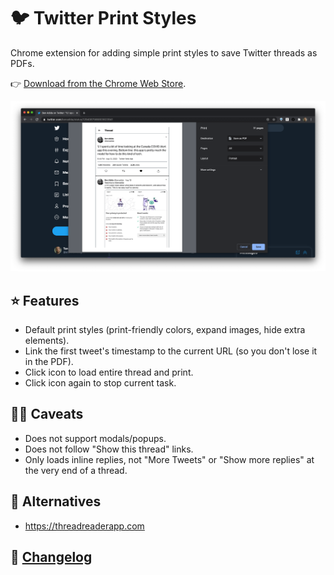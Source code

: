 # 🐦 Twitter Print Styles

Chrome extension for adding simple print styles to save Twitter threads as PDFs.

👉 [Download from the Chrome Web Store](https://chrome.google.com/webstore/detail/twitter-print-styles/bepilablapiogeghmjiopiaoikgdcgjo).

![](./screenshots/chrome-twitter-print-styles-v2-example.png)

## ⭐️ Features

- Default print styles (print-friendly colors, expand images, hide extra elements).
- Link the first tweet's timestamp to the current URL (so you don't lose it in the PDF).
- Click icon to load entire thread and print.
- Click icon again to stop current task.

## 🤷‍♂️ Caveats

- Does not support modals/popups.
- Does not follow "Show this thread" links.
- Only loads inline replies, not "More Tweets" or "Show more replies" at the very end of a thread.

## 👀 Alternatives

- https://threadreaderapp.com

## 📝 [Changelog](changelog.md)
